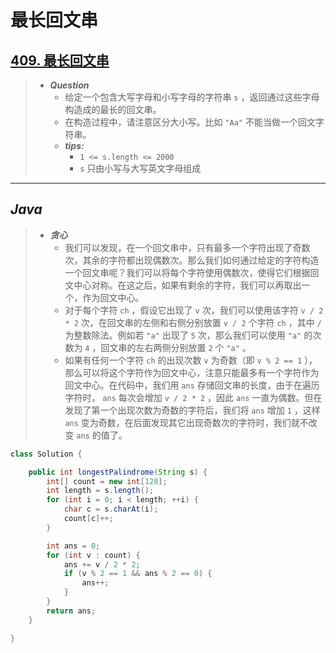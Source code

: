 # 最长回文串

## [409. 最长回文串](https://leetcode.cn/problems/longest-palindrome/)

> - ***Question***
>   - 给定一个包含大写字母和小写字母的字符串 `s` ，返回通过这些字母构造成的最长的回文串。
>   - 在构造过程中，请注意区分大小写。比如 `"Aa"` 不能当做一个回文字符串。
>   - ***tips:***
>     - `1 <= s.length <= 2000`
>     - `s` 只由小写与大写英文字母组成

---

## *Java*

> - ***贪心***
>   - 我们可以发现，在一个回文串中，只有最多一个字符出现了奇数次，其余的字符都出现偶数次。那么我们如何通过给定的字符构造一个回文串呢？我们可以将每个字符使用偶数次，使得它们根据回文中心对称。在这之后，如果有剩余的字符，我们可以再取出一个，作为回文中心。
>   - 对于每个字符 `ch` ，假设它出现了 `v` 次，我们可以使用该字符 `v / 2 * 2` 次，在回文串的左侧和右侧分别放置 `v / 2` 个字符 `ch` ，其中 `/` 为整数除法。例如若 `"a"` 出现了 `5` 次，那么我们可以使用 `"a"` 的次数为 `4` ，回文串的左右两侧分别放置 `2` 个 `"a"` 。
>   - 如果有任何一个字符 `ch` 的出现次数 `v` 为奇数（即 `v % 2 == 1` ），那么可以将这个字符作为回文中心，注意只能最多有一个字符作为回文中心。在代码中，我们用 `ans` 存储回文串的长度，由于在遍历字符时， `ans` 每次会增加 `v / 2 * 2` ，因此 `ans` 一直为偶数。但在发现了第一个出现次数为奇数的字符后，我们将 `ans` 增加 `1` ，这样 `ans` 变为奇数，在后面发现其它出现奇数次的字符时，我们就不改变 `ans` 的值了。

```java
class Solution {

    public int longestPalindrome(String s) {
        int[] count = new int[128];
        int length = s.length();
        for (int i = 0; i < length; ++i) {
            char c = s.charAt(i);
            count[c]++;
        }

        int ans = 0;
        for (int v : count) {
            ans += v / 2 * 2;
            if (v % 2 == 1 && ans % 2 == 0) {
                ans++;
            }
        }
        return ans;
    }

}
```
